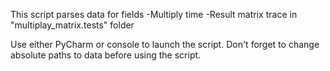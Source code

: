 This script parses data for fields
-Multiply time
-Result matrix trace 
in "multiplay_matrix.tests" folder

Use either PyCharm or console to launch the script.
Don't forget to change absolute paths to data before using the script.
